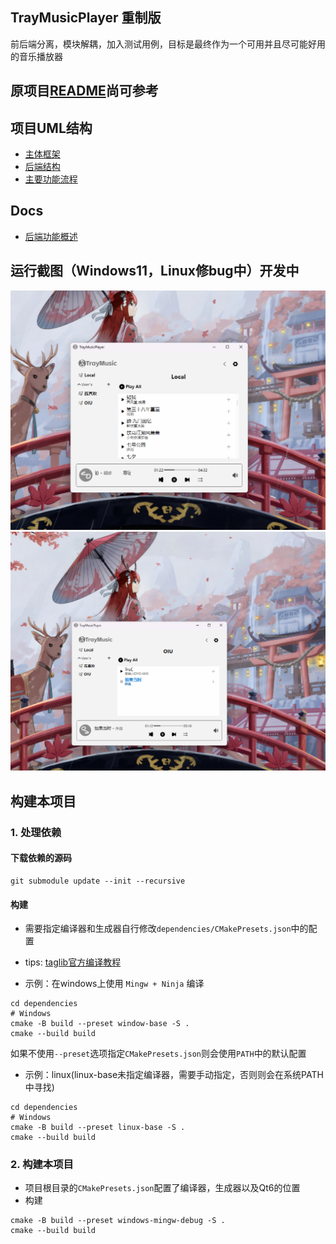 ## TrayMusicPlayer 重制版
前后端分离，模块解耦，加入测试用例，目标是最终作为一个可用并且尽可能好用的音乐播放器
## 原项目[README](https://github.com/leejkee/TrayMusic)尚可参考

## 项目UML结构
- [主体框架](docs/UML/index.md)
- [后端结构](docs/UML/Core/Core.md)
- [主要功能流程](docs/UML/UI/WindowManager.md)

## Docs
- [后端功能概述](docs/Core.md)

## 运行截图（Windows11，Linux修bug中）开发中
![shot](docs/img/shot_v0.2.png)
![shot](docs/img/shot_user_v0.2.png)


## 构建本项目

### 1. 处理依赖
#### 下载依赖的源码
```shell
git submodule update --init --recursive
```

#### 构建

- 需要指定编译器和生成器自行修改`dependencies/CMakePresets.json`中的配置  
- tips: [taglib官方编译教程](https://github.com/taglib/taglib/blob/master/INSTALL.md)
  
- 示例：在windows上使用 `Mingw + Ninja` 编译
```shell
cd dependencies
# Windows
cmake -B build --preset window-base -S .
cmake --build build
```
如果不使用`--preset`选项指定`CMakePresets.json`则会使用`PATH`中的默认配置

- 示例：linux(linux-base未指定编译器，需要手动指定，否则则会在系统PATH中寻找)
```shell
cd dependencies
# Windows
cmake -B build --preset linux-base -S .
cmake --build build
```

### 2. 构建本项目

- 项目根目录的`CMakePresets.json`配置了编译器，生成器以及Qt6的位置
- 构建
```shell
cmake -B build --preset windows-mingw-debug -S .
cmake --build build
```